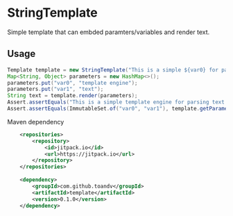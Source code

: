 # StringTemplate

Simple template that can embded paramters/variables and render text.

## Usage

```java
Template template = new StringTemplate("This is a simple ${var0} for parsing ${var1}.");
Map<String, Object> parameters = new HashMap<>();
parameters.put("var0", "template engine");
parameters.put("var1", "text");
String text = template.render(parameters);
Assert.assertEquals("This is a simple template engine for parsing text.", text);
Assert.assertEquals(ImmutableSet.of("var0", "var1"), template.getParameterNames());
```



Maven dependency 

```xml
  	<repositories>
		<repository>
		    <id>jitpack.io</id>
		    <url>https://jitpack.io</url>
		</repository>
	</repositories>
	
	<dependency>
	    <groupId>com.github.toandv</groupId>
	    <artifactId>template</artifactId>
	    <version>0.1.0</version>
	</dependency>
